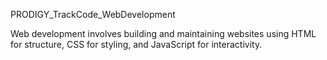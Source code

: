 PRODIGY_TrackCode_WebDevelopment

Web development involves building and maintaining websites using HTML for structure, CSS for styling, and JavaScript for interactivity.
